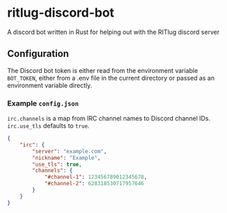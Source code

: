 # ritlug-discord-bot
A discord bot written in Rust for helping out with the RITlug discord server

## Configuration

The Discord bot token is either read from the environment variable `BOT_TOKEN`, either from a .env file in the current directory or passed as an environment variable directly.

### Example `config.json`

`irc.channels` is a map from IRC channel names to Discord channel IDs. `irc.use_tls` defaults to `true`.

```json
{
    "irc": {
        "server": "example.com",
        "nickname": "Example",
        "use_tls": true,
        "channels": {
            "#channel-1": 123456789012345678,
            "#channel-2": 628318530717957646
        }
    }
}
```
